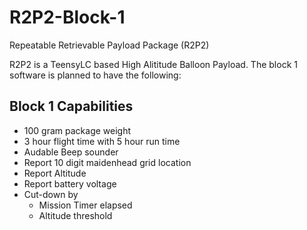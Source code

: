 # R2P2-Block-1
Repeatable Retrievable Payload Package (R2P2)  

R2P2 is a TeensyLC based High Alititude Balloon Payload. The block 1 software is planned to have the following:

Block 1 Capabilities
--------------------
- 100 gram package weight
- 3 hour flight time with 5 hour run time
- Audable Beep sounder
- Report 10 digit maidenhead grid location
- Report Altitude
- Report battery voltage
- Cut-down by
  - Mission Timer elapsed
  - Altitude threshold
